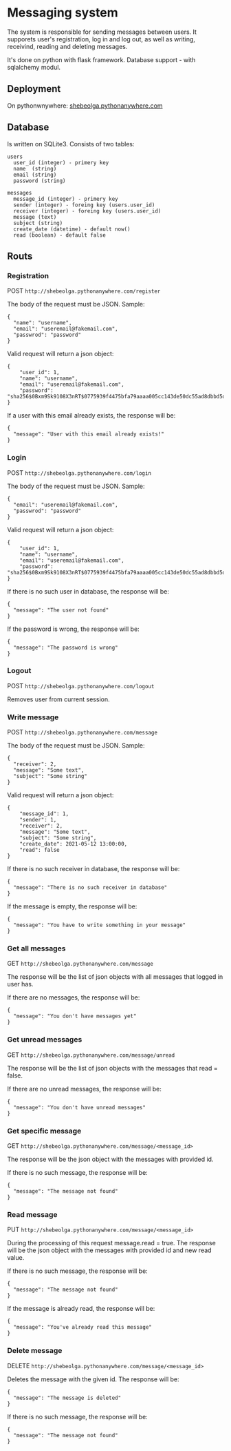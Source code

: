 # Messaging system

The system is responsible for sending messages between users. It supporets user's registration, log in and log out, as well as writing, receivind, reading and deleting messages.

It's done on python with flask framework. Database support - with sqlalchemy modul.

## Deployment

On pythonwnywhere: <a href="https://www.pythonanywhere.com/user/shebeolga/">shebeolga.pythonanywhere.com</a>

## Database

Is written on SQLite3. Consists of two tables:

```
users
  user_id (integer) - primery key
  name  (string)
  email (string)
  password (string)
```

```
messages
  message_id (integer) - primery key
  sender (integer) - foreing key (users.user_id)
  receiver (integer) - foreing key (users.user_id)
  message (text)
  subject (string)
  create_date (datetime) - default now()
  read (boolean) - default false
```

## Routs

### Registration
POST ```http://shebeolga.pythonanywhere.com/register```

The body of the request must be JSON. Sample:
```
{
  "name": "username",
  "email": "useremail@fakemail.com",
  "passwrod": "password"
}
```
Valid request will return a json object:
```
{
    "user_id": 1,
    "name": "username",
    "email": "useremail@fakemail.com",
    "password": "sha256$0Bxm9Sk9108X3nRT$0775939f4475bfa79aaaa005cc143de50dc55ad8dbbd5db55f5bf5f95f6d2e64"
}
```
If a user with this email already exists, the response will be:
```
{
  "message": "User with this email already exists!"
}
```

### Login
POST ```http://shebeolga.pythonanywhere.com/login```

The body of the request must be JSON. Sample:
```
{
  "email": "useremail@fakemail.com",
  "passwrod": "password"
}
```
Valid request will return a json object:
```
{
    "user_id": 1,
    "name": "username",
    "email": "useremail@fakemail.com",
    "password": "sha256$0Bxm9Sk9108X3nRT$0775939f4475bfa79aaaa005cc143de50dc55ad8dbbd5db55f5bf5f95f6d2e64"
}
```
If there is no such user in database, the response will be:
```
{
  "message": "The user not found"
}
```
If the password is wrong, the response will be:
```
{
  "message": "The password is wrong"
}
```

### Logout
POST ```http://shebeolga.pythonanywhere.com/logout```

Removes user from current session.

### Write message
POST ```http://shebeolga.pythonanywhere.com/message```

The body of the request must be JSON. Sample:
```
{
  "receiver": 2,
  "message": "Some text",
  "subject": "Some string"
}
```
Valid request will return a json object:
```
{
    "message_id": 1,
    "sender": 1,
    "receiver": 2,
    "message": "Some text",
    "subject": "Some string",
    "create_date": 2021-05-12 13:00:00,
    "read": false
}
```
If there is no such receiver in database, the response will be:
```
{
  "message": "There is no such receiver in database"
}
```
If the message is empty, the response will be:
```
{
  "message": "You have to write something in your message"
}
```

### Get all messages
GET ```http://shebeolga.pythonanywhere.com/message```

The response will be the list of json objects with all messages that logged in user has.

If there are no messages, the response will be:
```
{
  "message": "You don't have messages yet"
}
```

### Get unread messages
GET ```http://shebeolga.pythonanywhere.com/message/unread```

The response will be the list of json objects with the messages that read = false.

If there are no unread messages, the response will be:
```
{
  "message": "You don't have unread messages"
}
```

### Get specific message
GET ```http://shebeolga.pythonanywhere.com/message/<message_id>```

The response will be the json object with the messages with provided id.

If there is no such message, the response will be:
```
{
  "message": "The message not found"
}
```

### Read message
PUT ```http://shebeolga.pythonanywhere.com/message/<message_id>```

During the processing of this request message.read = true.
The response will be the json object with the messages with provided id and new read value.

If there is no such message, the response will be:
```
{
  "message": "The message not found"
}
```
If the message is already read, the response will be:
```
{
  "message": "You've already read this message"
}
```

### Delete message
DELETE ```http://shebeolga.pythonanywhere.com/message/<message_id>```

Deletes the message with the given id.
The response will be:
```
{
  "message": "The message is deleted"
}
```
If there is no such message, the response will be:
```
{
  "message": "The message not found"
}
```
